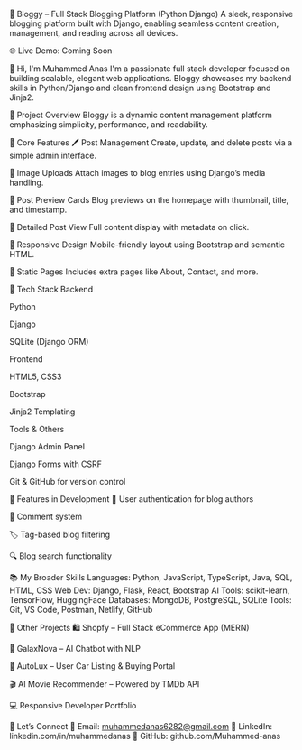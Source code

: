 📝 Bloggy – Full Stack Blogging Platform (Python Django)
A sleek, responsive blogging platform built with Django, enabling seamless content creation, management, and reading across all devices.

🌐 Live Demo: Coming Soon

👋 Hi, I'm Muhammed Anas
I'm a passionate full stack developer focused on building scalable, elegant web applications.
Bloggy showcases my backend skills in Python/Django and clean frontend design using Bootstrap and Jinja2.

📌 Project Overview
Bloggy is a dynamic content management platform emphasizing simplicity, performance, and readability.

🌟 Core Features
🖊️ Post Management
Create, update, and delete posts via a simple admin interface.

📂 Image Uploads
Attach images to blog entries using Django’s media handling.

🧾 Post Preview Cards
Blog previews on the homepage with thumbnail, title, and timestamp.

📄 Detailed Post View
Full content display with metadata on click.

📱 Responsive Design
Mobile-friendly layout using Bootstrap and semantic HTML.

📃 Static Pages
Includes extra pages like About, Contact, and more.

🧱 Tech Stack
Backend

Python

Django

SQLite (Django ORM)

Frontend

HTML5, CSS3

Bootstrap

Jinja2 Templating

Tools & Others

Django Admin Panel

Django Forms with CSRF

Git & GitHub for version control

🧠 Features in Development
🔐 User authentication for blog authors

💬 Comment system

🏷️ Tag-based blog filtering


🔍 Blog search functionality

📚 My Broader Skills
Languages: Python, JavaScript, TypeScript, Java, SQL, HTML, CSS
Web Dev: Django, Flask, React, Bootstrap
AI Tools: scikit-learn, TensorFlow, HuggingFace
Databases: MongoDB, PostgreSQL, SQLite
Tools: Git, VS Code, Postman, Netlify, GitHub

💼 Other Projects
🛍️ Shopfy – Full Stack eCommerce App (MERN)

🤖 GalaxNova – AI Chatbot with NLP

🚗 AutoLux – User Car Listing & Buying Portal

🎬 AI Movie Recommender – Powered by TMDb API

💻 Responsive Developer Portfolio

💬 Let’s Connect
📧 Email: muhammedanas6282@gmail.com
🔗 LinkedIn: linkedin.com/in/muhammedanas
🐙 GitHub: github.com/Muhammed-anas
